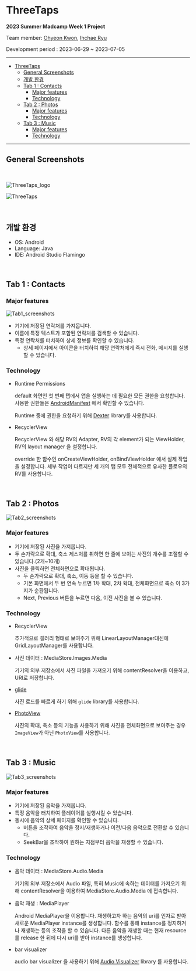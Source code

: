 # ThreeTaps

**2023 Summer Madcamp Week 1 Project**

Team member: [Ohyeon Kwon](https://github.com/fbre0717), [Ihchae Ryu](https://github.com/ihchaeryu)

Development period : 2023-06-29 ~ 2023-07-05

---


- [ThreeTaps](#threetaps)
  - [General Screenshots](#general-screenshots)
  - [개발 환경](#개발-환경)
  - [Tab 1 : Contacts](#tab-1--contacts)
    - [Major features](#major-features)
    - [Technology](#technology)
  - [Tab 2 : Photos](#tab-2--photos)
    - [Major features](#major-features-1)
    - [Technology](#technology-1)
  - [Tab 3 : Music](#tab-3--music)
    - [Major features](#major-features-2)
    - [Technology](#technology-2)

---

## General Screenshots

<br>

![ThreeTaps_logo](imgs/3T.svg)

![ThreeTaps](imgs/3T_0.png)

<br>

## 개발 환경

- OS: Android
- Language: Java
- IDE: Android Studio Flamingo

<br>

## Tab 1 : Contacts

### Major features

![Tab1_screenshots](imgs/3T_1.png)

- 기기에 저장된 연락처를 가져옵니다.
- 이름에 특정 텍스트가 포함된 연락처를 검색할 수 있습니다.
- 특정 연락처를 터치하여 상세 정보를 확인할 수 있습니다. 
  - 상세 페이지에서 아이콘을 터치하여 해당 연락처에게 즉시 전화, 메시지를 실행할 수 있습니다.

### Technology

- Runtime Permissions
  
  default 화면인 첫 번째 탭에서 앱을 실행하는 데 필요한 모든 권한을 요청합니다. 사용한 권한들은 [AndroidManifest](app/src/main/AndroidManifest.xml) 에서 확인할 수 있습니다.

  Runtime 중에 권한을 요청하기 위해 [Dexter](https://github.com/Karumi/Dexter) library를 사용합니다.

- RecyclerView
  
  RecyclerView 와 해당 RV의 Adapter, RV의 각 element가 되는 ViewHolder, RV의 layout manager 을 설정합니다. 

  override 한 함수인 onCreateViewHolder, onBindViewHolder 에서 실제 작업을 설정합니다. 세부 작업이 다르지만 세 개의 탭 모두 전체적으로 유사한 플로우의 RV를 사용합니다.

<br>

## Tab 2 : Photos

![Tab2_screenshots](imgs/3T_2.jpeg)

### Major features

- 기기에 저장된 사진을 가져옵니다.
- 두 손가락으로 확대, 축소 제스처를 취하면 한 줄에 보이는 사진의 개수를 조절할 수 있습니다.(2개~10개)
- 사진을 클릭하면 전체화면으로 확대됩니다.
  - 두 손가락으로 확대, 축소, 이동 등을 할 수 있습니다.
  - 기본 화면에서 두 번 연속 누르면 1차 확대, 2차 확대, 전체화면으로 축소 이 3가지가 순환됩니다.
  - Next, Previous 버튼을 누르면 다음, 이전 사진을 볼 수 있습니다.

### Technology

- RecyclerView
  
  추가적으로 갤러리 형태로 보여주기 위해 LinearLayoutManager대신에 GridLayoutManager를 사용합니다.

- 사진 데이터 : MediaStore.Images.Media

  기기의 외부 저장소에서 사진 파일을 가져오기 위해 contentResolver을 이용하고, URI로 저장합니다.

- [glide](https://github.com/bumptech/glide)
  
  사진 로드를 빠르게 하기 위해 `glide` library를 사용합니다.
  
- [PhotoView](https://github.com/Baseflow/PhotoView)

  사진의 확대, 축소 등의 기능을 사용하기 위해 사진을 전체화면으로 보여주는 경우 `ImageView`가 아닌 `PhotoView`를 사용합니다.


<br>

## Tab 3 : Music

![Tab3_screenshots](imgs/3T_3.png)

### Major features

- 기기에 저장된 음악을 가져옵니다.
- 특정 음악을 터치하여 플레이어를 실행시킬 수 있습니다.
- 동시에 음악의 상세 페이지를 확인할 수 있습니다.
  - 버튼을 조작하여 음악을 정지/재생하거나 이전/다음 음악으로 전환할 수 있습니다.
  - SeekBar을 조작하여 원하는 지점부터 음악을 재생할 수 있습니다. 

### Technology

- 음악 데이터 : MediaStore.Audio.Media
  
  기기의 외부 저장소에서 Audio 파일, 특히 Music에 속하는 데이터를 가져오기 위해 contentResolver을 이용하여 MediaStore.Audio.Media 에 접속합니다. 

- 음악 재생 : MediaPlayer
  
  Android MediaPlayer을 이용합니다. 재생하고자 하는 음악의 uri를 인자로 받아 새로운 MediaPlayer instance를 생성합니다. 함수를 통해 instance를 정지하거나 재생하는 등의 조작을 할 수 있습니다. 다른 음악을 재생할 때는 현재 resource를 release 한 뒤에 다시 uri를 받아 instance를 생성합니다.

- bar visualizer
  
  audio bar visualizer 을 사용하기 위해 [Audio Visualizer](https://github.com/gauravk95/audio-visualizer-android) library 를 사용합니다.
